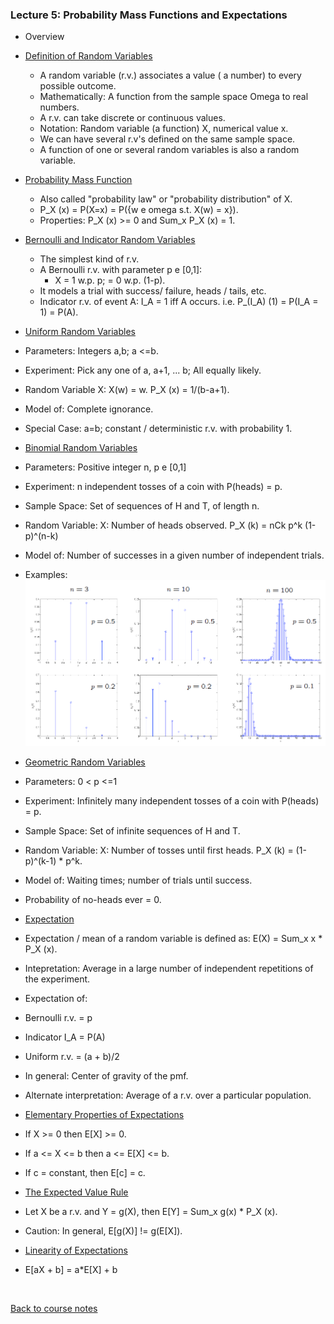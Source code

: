 ### Lecture 5: Probability Mass Functions and Expectations

* Overview

* [Definition of Random Variables](https://www.youtube.com/watch?v=l2f743SpPiw)
  * A random variable (r.v.) associates a value ( a number) to every possible outcome.
  * Mathematically: A function from the sample space Omega to real numbers.
  * A r.v. can take discrete or continuous values.
  * Notation: Random variable (a function) X, numerical value x.
  * We can have several r.v's defined on the same sample space.
  * A function of one or several random variables is also a random variable.

* [Probability Mass Function](https://www.youtube.com/watch?v=La49EMG5Ar4)
  * Also called "probability law" or "probability distribution" of X.
  * P_X (x) = P(X=x) = P({w e omega s.t. X(w) = x}).
  * Properties: P_X (x) >= 0 and Sum_x P_X (x) = 1.

* [Bernoulli and Indicator Random Variables](https://www.youtube.com/watch?v=vokziIl_3Eo)
  * The simplest kind of r.v.
  * A Bernoulli r.v. with parameter p e [0,1]:
    * X = 1 w.p. p; = 0 w.p. (1-p).
  * It models a trial with success/ failure, heads / tails, etc.
  * Indicator r.v. of event A: I_A = 1 iff A occurs. i.e. P_(I_A) (1) = P(I_A = 1) = P(A).

* [Uniform Random Variables](https://www.youtube.com/watch?v=_fwDUx5JpH8)
 * Parameters: Integers a,b; a <=b.
 * Experiment: Pick any one of a, a+1, ... b; All equally likely.
 * Random Variable X: X(w) = w. P_X (x) = 1/(b-a+1).
 * Model of: Complete ignorance.
 * Special Case: a=b; constant / deterministic r.v. with probability 1.

* [Binomial Random Variables](https://www.youtube.com/watch?v=TRsSsOruga4)
 * Parameters: Positive integer n, p e [0,1]
 * Experiment: n independent tosses of a coin with P(heads) = p.
 * Sample Space: Set of sequences of H and T, of length n.
 * Random Variable: X: Number of heads observed. P_X (k) = nCk p^k (1-p)^(n-k)
 * Model of: Number of successes in a given number of independent trials.
 * Examples:  
 ![Binomial Distribution Examples](../Images/05/binomial_distribution_examples.png)

* [Geometric Random Variables](https://www.youtube.com/watch?v=PtUpe1Vj264)
 * Parameters: 0 < p <=1
 * Experiment: Infinitely many independent tosses of a coin with P(heads) = p.
 * Sample Space: Set of infinite sequences of H and T.
 * Random Variable: X: Number of tosses until first heads. P_X (k) = (1-p)^(k-1) * p^k.
 * Model of: Waiting times; number of trials until success.
 * Probability of no-heads ever = 0.

* [Expectation](https://www.youtube.com/watch?v=Eih56jZ3bcA)
 * Expectation / mean of a random variable is defined as: E(X) = Sum_x x * P_X (x).
 * Intepretation: Average in a large number of independent repetitions of the experiment.
 * Expectation of:
  * Bernoulli r.v. = p
  * Indicator I_A = P(A)
  * Uniform r.v. = (a + b)/2
  * In general: Center of gravity of the pmf.
 * Alternate interpretation: Average of a r.v. over a particular population.

* [Elementary Properties of Expectations](https://www.youtube.com/watch?v=wCvxYC_RgI8)
 * If X >= 0 then E[X] >= 0.
 * If a <= X <= b then a <= E[X] <= b.
 * If c = constant, then E[c] = c.

* [The Expected Value Rule](https://www.youtube.com/watch?v=Xa9tPXx8SSk)
 * Let X be a r.v. and Y = g(X), then E[Y] = Sum_x g(x) * P_X (x).
 * Caution: In general, E[g(X)] != g(E[X]).

* [Linearity of Expectations](https://www.youtube.com/watch?v=jmV3UFDJRYc)
 * E[aX + b] = a*E[X] + b

<br>

[Back to course notes](../Course_Notes.md)
